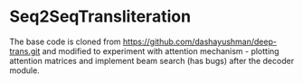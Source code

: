 # Seq2SeqTransliteration

The base code is cloned from https://github.com/dashayushman/deep-trans.git and modified to experiment with attention 
mechanism - plotting attention matrices and implement beam search (has bugs) after the decoder module.
